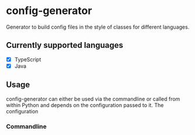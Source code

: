 # config-generator
Generator to build config files in the style of classes for different languages.

## Currently supported languages
- [x] TypeScript
- [x] Java

## Usage
config-generator can either be used via the commandline or called from within Python and depends on the configuration passed to it. The configuration 

### Commandline
```bash

```
